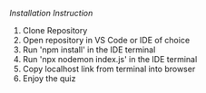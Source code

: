 *Installation Instruction*
1. Clone Repository
2. Open repository in VS Code or IDE of choice
3. Run 'npm install' in the IDE terminal
4. Run 'npx nodemon index.js' in the IDE terminal
5. Copy localhost link from terminal into browser
6. Enjoy the quiz
